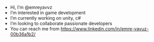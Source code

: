 - Hi, I’m @emreyavvz
- I’m interested in game development
- I’m currently working on unity, c#
- I’m looking to collaborate passionate developers
- You can reach me from 
https://www.linkedin.com/in/emre-yavuz-00b36a1b2/
